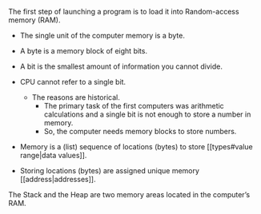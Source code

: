 The first step of launching a program is to load it into Random-access memory (RAM).

- The single unit of the computer memory is a byte.
- A byte is a memory block of eight bits.
- A bit is the smallest amount of information you cannot divide.
- CPU cannot refer to a single bit.
	- The reasons are historical.
		- The primary task of the first computers was arithmetic calculations and a single bit is not enough to store a number in memory.
		- So, the computer needs memory blocks to store numbers.

- Memory is a (list) sequence of locations (bytes) to store [[types#value range|data values]].
- Storing locations (bytes) are assigned unique memory [[address|addresses]].

The Stack and the Heap are two memory areas located in the computer’s RAM.